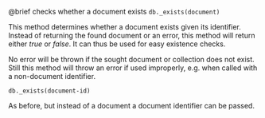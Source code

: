 

@brief checks whether a document exists
`db._exists(document)`

This method determines whether a document exists given its identifier.
Instead of returning the found document or an error, this method will
return either *true* or *false*. It can thus be used
for easy existence checks.

No error will be thrown if the sought document or collection does not
exist.
Still this method will throw an error if used improperly, e.g. when called
with a non-document identifier.

`db._exists(document-id)`

As before, but instead of a document a document identifier can be passed.

